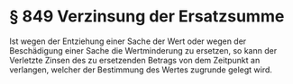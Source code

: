 # § 849 Verzinsung der Ersatzsumme
Ist wegen der Entziehung einer Sache der Wert oder wegen der Beschädigung einer Sache die Wertminderung zu ersetzen, so kann der Verletzte Zinsen des zu ersetzenden Betrags von dem Zeitpunkt an verlangen, welcher der Bestimmung des Wertes zugrunde gelegt wird.